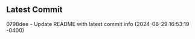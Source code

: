 
## Latest Commit
0798dee - Update README with latest commit info (2024-08-29 16:53:19 -0400) <Yunxi-Zhou>
